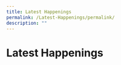 ```yaml
---
title: Latest Happenings
permalink: /Latest-Happenings/permalink/
description: ""
---
```

# Latest Happenings